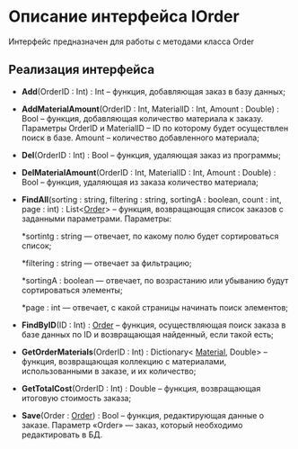 # Описание интерфейса IOrder
Интерфейс предназначен для работы с методами класса Order

## Реализация интерфейса
* **Add**(OrderID : Int) : Int  – функция, добавляющая заказ в базу данных;
* **AddMaterialAmount**(OrderID : Int, MaterialID : Int, Amount : Double) : Bool – функция, добавляющая количество материала к заказу.  Параметры OrderID и MaterialID – ID по которому будет осуществлен поиск в базе. Amount – количество добавленного материала;
* **Del**(OrderID : Int) : Bool – функция, удаляющая заказ из программы;
* **DelMaterialAmount**(OrderID : Int, MaterialID : Int, Amount : Double) : Bool – функция, удаляющая из заказа количество материала;
* **FindAll**(sorting : string, filtering : string, sortingA : boolean, count : int, page : int) : List<[Order](https://github.com/saramampco/oop/blob/master/docs/Order.md)> – функция, возвращающая список заказов с заданными параметрами. Параметры:
    
	*sortintg : string — отвечает, по какому полю будет сортироваться список;
	
	*filtering : string — отвечает за фильтрацию;
	
	*sortingA : boolean — отвечает, по возрастанию или убыванию будут сортироваться элементы;
	
	*page : int — отвечает, с какой страницы начинать поиск элементов;
	
* **FindByID**(ID : Int) : [Order](https://github.com/saramampco/oop/blob/master/docs/Order.md) – функция, осуществляющая поиск заказа в базе данных по ID и возвращающая найденный, если такой есть;
* **GetOrderMaterials**(OrderID : Int) : Dictionary< [Material](https://github.com/saramampco/oop/blob/master/docs/Material.md), Double> – функция, возвращающая коллекцию с материалами, использованными в заказе, и их количество;
* **GetTotalCost**(OrderID : Int) : Double – функция, возвращающая итоговую стоимость заказа;
* **Save**(Order : [Order](https://github.com/saramampco/oop/blob/master/docs/Order.md)) : Bool – функция, редактирующая данные о заказе. Параметр «Order» — заказ, который необходимо редактировать в БД.
